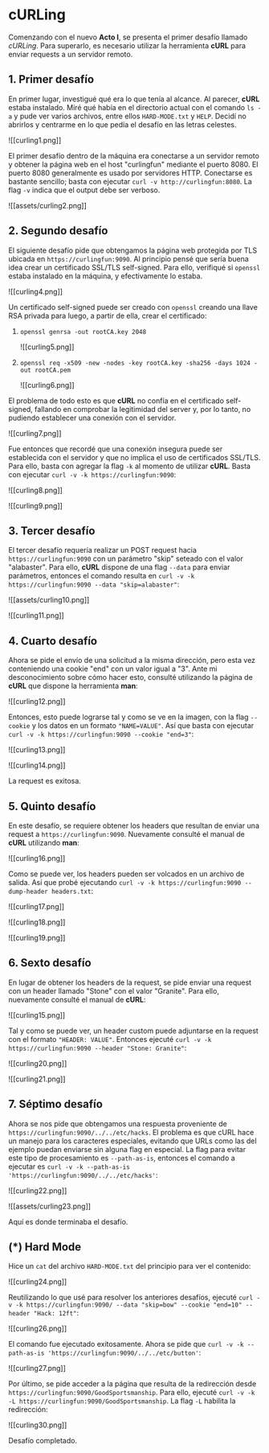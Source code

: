 # cURLing

Comenzando con el nuevo **Acto I**, se presenta el primer desafío llamado *cURLing*. Para superarlo, es necesario utilizar la herramienta **cURL** para enviar requests a un servidor remoto.

## **1. Primer desafío**
En primer lugar, investigué qué era lo que tenía al alcance. Al parecer, **cURL** estaba instalado. Miré qué había en el directorio actual con el comando `ls -a` y pude ver varios archivos, entre ellos `HARD-MODE.txt` y `HELP`. Decidí no abrirlos y centrarme en lo que pedía el desafío en las letras celestes.

![[curling1.png]]

El primer desafío dentro de la máquina era conectarse a un servidor remoto y obtener la página web en el host "curlingfun" mediante el puerto 8080. El puerto 8080 generalmente es usado por servidores HTTP. Conectarse es bastante sencillo; basta con ejecutar `curl -v http://curlingfun:8080`. La flag `-v` indica que el output debe ser verboso.

![[assets/curling2.png]]

## **2. Segundo desafío**
El siguiente desafío pide que obtengamos la página web protegida por TLS ubicada en `https://curlingfun:9090`. Al principio pensé que sería buena idea crear un certificado SSL/TLS self-signed. Para ello, verifiqué si `openssl` estaba instalado en la máquina, y efectivamente lo estaba.

![[curling4.png]]

Un certificado self-signed puede ser creado con `openssl` creando una llave RSA privada para luego, a partir de ella, crear el certificado:

1. `openssl genrsa -out rootCA.key 2048`

   ![[curling5.png]]
2. `openssl req -x509 -new -nodes -key rootCA.key -sha256 -days 1024 -out rootCA.pem`

   ![[curling6.png]]

El problema de todo esto es que **cURL** no confía en el certificado self-signed, fallando en comprobar la legitimidad del server y, por lo tanto, no pudiendo establecer una conexión con el servidor.

![[curling7.png]]

Fue entonces que recordé que una conexión insegura puede ser establecida con el servidor y que no implica el uso de certificados SSL/TLS. Para ello, basta con agregar la flag `-k` al momento de utilizar **cURL**. Basta con ejecutar `curl -v -k https://curlingfun:9090`:

![[curling8.png]]

![[curling9.png]]

## **3. Tercer desafío**
El tercer desafío requería realizar un POST request hacia `https://curlingfun:9090` con un parámetro "skip" seteado con el valor "alabaster". Para ello, **cURL** dispone de una flag `--data` para enviar parámetros, entonces el comando resulta en `curl -v -k https://curlingfun:9090 --data "skip=alabaster"`:

![[assets/curling10.png]]

![[curling11.png]]

## **4. Cuarto desafío**
Ahora se pide el envío de una solicitud a la misma dirección, pero esta vez conteniendo una cookie "end" con un valor igual a "3". Ante mi desconocimiento sobre cómo hacer esto, consulté utilizando la página de **cURL** que dispone la herramienta **man**:

![[curling12.png]]

Entonces, esto puede lograrse tal y como se ve en la imagen, con la flag `--cookie` y los datos en un formato `"NAME=VALUE"`. Así que basta con ejecutar `curl -v -k https://curlingfun:9090 --cookie "end=3"`:

![[curling13.png]]

![[curling14.png]]

La request es exitosa.

## **5. Quinto desafío**
En este desafío, se requiere obtener los headers que resultan de enviar una request a `https://curlingfun:9090`. Nuevamente consulté el manual de **cURL** utilizando **man**:

![[curling16.png]]

Como se puede ver, los headers pueden ser volcados en un archivo de salida. Así que probé ejecutando `curl -v -k https://curlingfun:9090 --dump-header headers.txt`:

![[curling17.png]]

![[curling18.png]]

![[curling19.png]]

## **6. Sexto desafío**
En lugar de obtener los headers de la request, se pide enviar una request con un header llamado "Stone" con el valor "Granite". Para ello, nuevamente consulté el manual de **cURL**:

![[curling15.png]]

Tal y como se puede ver, un header custom puede adjuntarse en la request con el formato `"HEADER: VALUE"`. Entonces ejecuté `curl -v -k https://curlingfun:9090 --header "Stone: Granite"`:

![[curling20.png]]

![[curling21.png]]

## **7. Séptimo desafío**
Ahora se nos pide que obtengamos una respuesta proveniente de `https://curlingfun:9090/../../etc/hacks`. El problema es que cURL hace un manejo para los caracteres especiales, evitando que URLs como las del ejemplo puedan enviarse sin alguna flag en especial. La flag para evitar este tipo de procesamiento es `--path-as-is`, entonces el comando a ejecutar es `curl -v -k --path-as-is 'https://curlingfun:9090/../../etc/hacks'`:

![[curling22.png]]

![[assets/curling23.png]]

Aquí es donde terminaba el desafío.

## **(\*) Hard Mode**
Hice un `cat` del archivo `HARD-MODE.txt` del principio para ver el contenido:

![[curling24.png]]

Reutilizando lo que usé para resolver los anteriores desafíos, ejecuté `curl -v -k https://curlingfun:9090/ --data "skip=bow" --cookie "end=10" --header "Hack: 12ft"`:

![[curling26.png]]

El comando fue ejecutado exitosamente. Ahora se pide que `curl -v -k --path-as-is 'https://curlingfun:9090/../../etc/button'`:

![[curling27.png]]

Por último, se pide acceder a la página que resulta de la redirección desde `https://curlingfun:9090/GoodSportsmanship`. Para ello, ejecuté `curl -v -k -L https://curlingfun:9090/GoodSportsmanship`. La flag `-L` habilita la redirección:

![[curling30.png]]

Desafío completado.